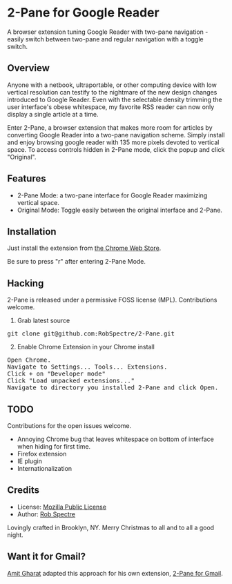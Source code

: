 2-Pane for Google Reader
========================
A browser extension tuning Google Reader with two-pane navigation - easily
switch between two-pane and regular navigation with a toggle switch.

Overview
------------------------

Anyone with a netbook, ultraportable, or other computing device with low 
vertical resolution can testify to the nightmare of the new design changes
introduced to Google Reader.  Even with the selectable density trimming the user
interface's obese whitespace, my favorite RSS reader can now only display a
single article at a time.

Enter 2-Pane, a browser extension that makes more room for articles by
converting Google Reader into a two-pane navigation scheme.  Simply install and
enjoy browsing google reader with 135 more pixels devoted to vertical space.  To
access controls hidden in 2-Pane mode, click the popup and click "Original".


Features
-------------------------

* 2-Pane Mode: a two-pane interface for Google Reader maximizing vertical space.
* Original Mode: Toggle easily between the original interface and 2-Pane.


Installation
-------------------------

Just install the extension from [the Chrome Web Store](http://bit.ly/2-Pane).

Be sure to press "r" after entering 2-Pane Mode.


Hacking
-------------------------

2-Pane is released under a permissive FOSS license (MPL).  Contributions
welcome.

1) Grab latest source
<pre>
git clone git@github.com:RobSpectre/2-Pane.git
</pre>

2) Enable Chrome Extension in your Chrome install
<pre>
Open Chrome.
Navigate to Settings... Tools... Extensions.
Click + on "Developer mode"
Click "Load unpacked extensions..."
Navigate to directory you installed 2-Pane and click Open.
</pre>


TODO
-------------------------

Contributions for the open issues welcome.

* Annoying Chrome bug that leaves whitespace on bottom of interface when hiding
for first time.
* Firefox extension
* IE plugin
* Internationalization


Credits
--------------------------

* License: [Mozilla Public License](http://www.mozilla.org/MPL/)
* Author: [Rob Spectre](http://www.brooklynhacker.com)

Lovingly crafted in Brooklyn, NY.  Merry Christmas to all and to all a good
night.

Want it for Gmail?
--------------------------

[Amit Gharat](http://amitgharat.wordpress.com/) adapted this approach for his
own extension, [2-Pane for
Gmail](https://github.com/codef0rmer/2-Pane-for-Gmail).
